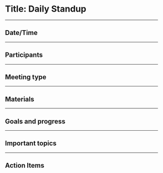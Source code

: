 # Title: Daily Standup
---
## Date/Time
---
## Participants
---
## Meeting type
---
## Materials
---
## Goals and progress
---
## Important topics
---
## Action Items